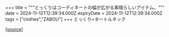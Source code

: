 +++
title = """とっくりはコーディネートの幅が広がる素晴らしいアイテム。"""
date = 2024-11-12T12:39:34.000Z
expiryDate = 2024-11-12T12:39:34.000Z
tags = ["clothes","ZABOU"]
+++
とっくり=タートルネック

[[source]](https://zabou.org/2024/11/12/312403/)
